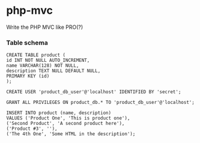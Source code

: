 # php-mvc
Write the PHP MVC like PRO(?)

### Table schema

```CREATE DATABASE product_db;
CREATE TABLE product (
id INT NOT NULL AUTO_INCREMENT,
name VARCHAR(128) NOT NULL,
description TEXT NULL DEFAULT NULL,
PRIMARY KEY (id)
);

CREATE USER 'product_db_user'@'localhost' IDENTIFIED BY 'secret';

GRANT ALL PRIVILEGES ON product_db.* TO 'product_db_user'@'localhost';

INSERT INTO product (name, description)
VALUES ('Product One', 'This is product one'),
('Second Product', 'A second product here'),
('Product #3', ''),
('The 4th One', 'Some HTML in the description');
```